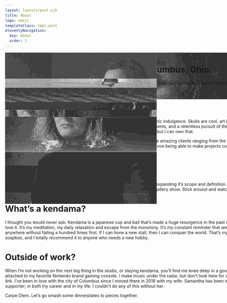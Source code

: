 ```yaml
---
layout: layouts/post.njk
title: About
logo: emoji
templateClass: tmpl-post
eleventyNavigation:
  key: About
  order: 3
---
```


<div class="container cont-about" style="display: grid; justify-content: space-between">

<img style="grid-area: banner;max-width:90vw;padding-bottom:10px;" src="/img/pfpditherbanner.png"/>

<div style="grid-area: bio; margin-bottom:50px; max-width:90vw;padding-right:20px;">

# I am a non-binary illustrator from Columbus, Ohio.

I live at the intersection of hard science fiction that takes itself too seriously, and dark humor that doesn’t take itself seriously enough. I don’t like labels, or neat little boxes.

# So what’s your deal?

My work is an explosive cocktail of pop culture, digital technique, and nihilistic indulgence. Skulls are cool, art is dead, and social media makes me sad. I drown myself with bold colors, shallow statements, and a relentless pursuit of the A E S T H E T I C. I hide behind the percieved quality of my work as a defense mechanism, but I can own that.

I’ve won a few awards, been featured in a few publications, worked for some amazing clients ranging from the United States Air Force, to masters of martial arts, to japanese skill toy manufacturers. I truly love being able to make projects come to life, and I pride myself on attention to detail and high production quality.

# What is Blackbit?

Blackbit is a sandbox for me to play in. I’m the architect, and I’m constantly expanding it’s scope and definition. Today it might be a collection of science fiction short stories, tomorrow it might be a solo gallery show. Stick around and watch the journey.

# What’s a kendama?

I thought you would never ask. Kendama is a japanese cup and ball that’s made a huge resurgence in the past decade; and I ​love​ it. It’s my meditation, my daily relaxation and escape from the monotony. It’s my constant reminder that we never get anywhere without failing a hundred times first. If I can hone a new stall, then I can conquer the world. That’s my kendama soapbox, and I totally recommend it to anyone who needs a new hobby.

# Outside of work?

When I’m not working on the next big thing in the studio, or slaying kendama, you’ll find me knee deep in a good book, or attached to my favorite Nintendo brand gaming console. I make music under the radar, but don't look here for a soundcloud link. I’ve been in love with the city of Columbus since I moved there in 2018 with my wife. Samantha has been my biggest supporter; in both my career and in my life. I couldn’t do any of this without her.

Carpe Diem. Let’s go smash some dinnerplates to pieces together.

</div>

<img style="grid-area: pfp;max-width:90vw;" src="/img/pfpdither.png" style="width:100%"/>

</div>
